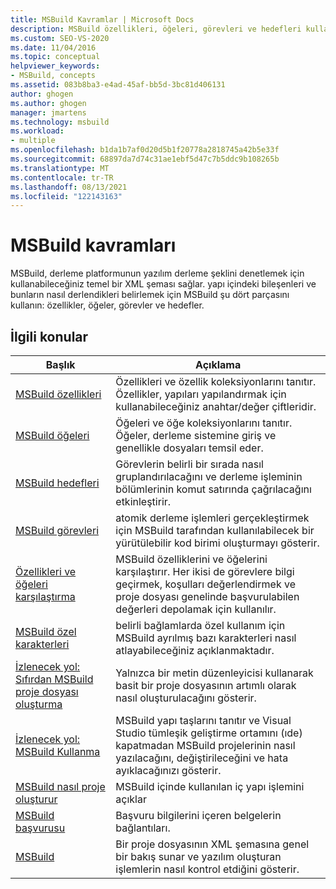 ```yaml
---
title: MSBuild Kavramlar | Microsoft Docs
description: MSBuild özellikleri, öğeleri, görevleri ve hedefleri kullanarak yapı bileşenlerini ve süreçlerini belirtmeyi öğrenin.
ms.custom: SEO-VS-2020
ms.date: 11/04/2016
ms.topic: conceptual
helpviewer_keywords:
- MSBuild, concepts
ms.assetid: 083b8ba3-e4ad-45af-bb5d-3bc81d406131
author: ghogen
ms.author: ghogen
manager: jmartens
ms.technology: msbuild
ms.workload:
- multiple
ms.openlocfilehash: b1da1b7af0d20d5b1f20778a2818745a42b5e33f
ms.sourcegitcommit: 68897da7d74c31ae1ebf5d47c7b5ddc9b108265b
ms.translationtype: MT
ms.contentlocale: tr-TR
ms.lasthandoff: 08/13/2021
ms.locfileid: "122143163"
---
```

# <a name="msbuild-concepts"></a>MSBuild kavramları

MSBuild, derleme platformunun yazılım derleme şeklini denetlemek için kullanabileceğiniz temel bir XML şeması sağlar. yapı içindeki bileşenleri ve bunların nasıl derlendikleri belirlemek için MSBuild şu dört parçasını kullanın: özellikler, öğeler, görevler ve hedefler.

## <a name="related-topics"></a>İlgili konular

| Başlık | Açıklama |
| - | - |
| [MSBuild özellikleri](../msbuild/msbuild-properties.md) | Özellikleri ve özellik koleksiyonlarını tanıtır. Özellikler, yapıları yapılandırmak için kullanabileceğiniz anahtar/değer çiftleridir. |
| [MSBuild öğeleri](../msbuild/msbuild-items.md) | Öğeleri ve öğe koleksiyonlarını tanıtır. Öğeler, derleme sistemine giriş ve genellikle dosyaları temsil eder. |
| [MSBuild hedefleri](../msbuild/msbuild-targets.md) | Görevlerin belirli bir sırada nasıl gruplandırılacağını ve derleme işleminin bölümlerinin komut satırında çağrılacağını etkinleştirir. |
| [MSBuild görevleri](../msbuild/msbuild-tasks.md) | atomik derleme işlemleri gerçekleştirmek için MSBuild tarafından kullanılabilecek bir yürütülebilir kod birimi oluşturmayı gösterir. |
| [Özellikleri ve öğeleri karşılaştırma](../msbuild/comparing-properties-and-items.md) | MSBuild özelliklerini ve öğelerini karşılaştırır. Her ikisi de görevlere bilgi geçirmek, koşulları değerlendirmek ve proje dosyası genelinde başvurulabilen değerleri depolamak için kullanılır. |
| [MSBuild özel karakterleri](../msbuild/msbuild-special-characters.md) | belirli bağlamlarda özel kullanım için MSBuild ayrılmış bazı karakterleri nasıl atlayabileceğiniz açıklanmaktadır. |
| [İzlenecek yol: Sıfırdan MSBuild proje dosyası oluşturma](../msbuild/walkthrough-creating-an-msbuild-project-file-from-scratch.md) | Yalnızca bir metin düzenleyicisi kullanarak basit bir proje dosyasının artımlı olarak nasıl oluşturulacağını gösterir. |
| [İzlenecek yol: MSBuild Kullanma](../msbuild/walkthrough-using-msbuild.md) | MSBuild yapı taşlarını tanıtır ve Visual Studio tümleşik geliştirme ortamını (ıde) kapatmadan MSBuild projelerinin nasıl yazılacağını, değiştirileceğini ve hata ayıklacağınızı gösterir. |
| [MSBuild nasıl proje oluşturur](build-process-overview.md) | MSBuild içinde kullanılan iç yapı işlemini açıklar |
| [MSBuild başvurusu](../msbuild/msbuild-reference.md) | Başvuru bilgilerini içeren belgelerin bağlantıları. |
| [MSBuild](../msbuild/msbuild.md) | Bir proje dosyasının XML şemasına genel bir bakış sunar ve yazılım oluşturan işlemlerin nasıl kontrol etdiğini gösterir. |
